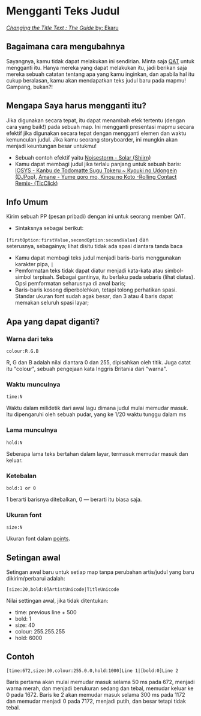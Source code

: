 Mengganti Teks Judul
=====================

[*Changing the Title Text : The Guide* by: Ekaru](https://osu.ppy.sh/community/forums/topics/14513)

Bagaimana cara mengubahnya
-------------------------

Sayangnya, kamu tidak dapat melakukan ini sendirian. Minta saja [QAT](https://osu.ppy.sh/help/wiki/People/Quality_Assurance_Team) untuk mengganti itu. Hanya mereka yang dapat melakukan itu, jadi berikan saja mereka sebuah catatan tentang apa yang kamu inginkan, dan apabila hal itu cukup beralasan, kamu akan mendapatkan teks judul baru pada mapmu! Gampang, bukan?!

Mengapa Saya harus mengganti itu?
------------

Jika digunakan secara tepat, itu dapat menambah efek tertentu (dengan cara yang baik!) pada sebuah map. Ini mengganti presentasi mapmu secara efektif jika digunakan secara tepat dengan mengganti elemen dan waktu kemunculan judul. Jika kamu seorang storyboarder, ini mungkin akan menjadi keuntungan besar untukmu!

-   Sebuah contoh efektif yaitu [Noisestorm - Solar (Shiirn)](https://osu.ppy.sh/beatmapsets/33483/)
-   Kamu dapat membagi judul jika terlalu panjang untuk sebuah baris: [IOSYS - Kanbu de Todomatte Sugu Tokeru ~ Kyouki no Udongein (DJPop)](https://osu.ppy.sh/beatmapsets/1391/), [Amane - Yume goro mo, Kinou no Koto -Rolling Contact Remix- (TicClick)](https://osu.ppy.sh/beatmapsets/57560/)

Info Umum
-------------

Kirim sebuah PP (pesan pribadi) dengan ini untuk seorang member QAT.

-   Sintaksnya sebagai berikut:

`[firstOption:firstValue,secondOption:secondValue]` dan seterusnya, sebagainya; lihat disitu tidak ada spasi diantara tanda baca

-   Kamu dapat membagi teks judul menjadi baris-baris menggunakan karakter pipa, `|`
-   Pemformatan teks tidak dapat diatur menjadi kata-kata atau simbol-simbol terpisah. Sebagai gantinya, itu berlaku pada sebaris (lihat diatas). Opsi pemformatan seharusnya di awal baris;
-   Baris-baris kosong diperbolehkan, tetapi tolong perhatikan spasi. Standar ukuran font sudah agak besar, dan 3 atau 4 baris dapat memakan seluruh spasi layar;

Apa yang dapat diganti?
--------------------

### Warna dari teks

`colour:R.G.B`

R, G dan B adalah nilai diantara 0 dan 255, dipisahkan oleh titik. Juga catat itu "colo**u**r", sebuah pengejaan kata Inggris Britania dari "warna".

### Waktu munculnya

`time:N`

Waktu dalam milidetik dari awal lagu dimana judul mulai memudar masuk. Itu dipengaruhi oleh sebuah pudar, yang ke 1/20 waktu tunggu dalam ms

### Lama munculnya

`hold:N`

Seberapa lama teks bertahan dalam layar, termasuk memudar masuk dan keluar.

### Ketebalan

`bold:1 or 0`

1 berarti barisnya ditebalkan, 0 — berarti itu biasa saja.

### Ukuran font

`size:N`

Ukuran font dalam [points][Points Link].

Setingan awal
----------

Setingan awal baru untuk setiap map tanpa perubahan artis/judul yang baru dikirim/perbarui adalah:

`[size:20,bold:0]ArtistUnicode|TitleUnicode`

Nilai settingan awal, jika tidak ditentukan:

-   time: previous line + 500
-   bold: 1
-   size: 40
-   colour: 255.255.255
-   hold: 6000

Contoh
----------

`[time:672,size:30,colour:255.0.0,hold:1000]Line 1|[bold:0]Line 2`

Baris pertama akan mulai memudar masuk selama 50 ms pada 672, menjadi warna merah, dan menjadi berukuran sedang dan tebal, memudar keluar ke 0 pada 1672. Baris ke 2 akan memudar masuk selama 300 ms pada 1172 dan memudar menjadi 0 pada 7172, menjadi putih, dan besar tetapi tidak tebal.

[Points Link]: https://en.wikipedia.org/wiki/Point_(typography)
